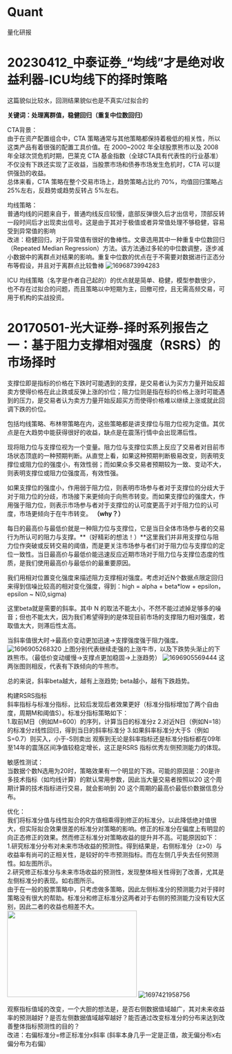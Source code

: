 # Quant
量化研报
# 20230412_中泰证券_“均线”才是绝对收益利器-ICU均线下的择时策略
这篇貌似比较水，回测结果貌似也是不真实/过拟合的

**关键词：处理离群值，稳健回归（重复中位数回归）**

CTA背景：<br>
由于在资产配置组合中，CTA 策略通常与其他策略都保持着极低的相关性，所以这类产品有着很强的配置工具价值。在 2000~2002 年全球股票熊市以及 2008 年全球次贷危机时期，巴莱克 CTA 基金指数（全球CTA具有代表性的行业基准）不仅没有下跌还实现了正收益，当股票市场和债券市场发生危机时，CTA 可以提供强劲的收益。<br>
总体来看，CTA 策略在整个交易市场上，趋势策略占比约 70%，均值回归策略占 25%左右，反趋势或趋势反转占 5%左右。

均线策略：<br>
普通均线的问题来自于，普通均线反应较慢，底部反弹很久后才出信号，顶部反转一段时间后才出现卖出信号。这是由于其对于极值或者异常值处理不够稳健，容易受到异常值的影响<br>
改进：稳健回归，对于异常值有很好的鲁棒性。文章选用其中一种重复中位数回归（Repeated Median Regression）方法。该方法通过多轮的中位数调整，逐步减小数据中的离群点对结果的影响。重复中位数的优点在于不需要对数据进行正态分布等假设，并且对于离群点比较鲁棒
![1696873994283](https://github.com/Marcotong21/Quant/assets/125079176/fa78f1e0-75e9-4921-9eda-1605d1501e69)

ICU 均线策略（名字是作者自己起的）的优点就是简单、稳健，模型参数很少，也不存在过拟合的问题，而且策略以中短期为主，回撤可控，且无需高频交易，可用于机构的实战投资。 

# 20170501-光大证券-择时系列报告之一：基于阻力支撑相对强度（RSRS）的市场择时
支撑位即是指标的价格在下跌时可能遇到的支撑，是交易者认为买方力量开始反超卖方使得价格在此止跌或反弹上涨的价位；阻力位则是指在标的价格上涨时可能遇到的压力，是交易者认为卖方力量开始反超买方而使得价格难以继续上涨或就此回调下跌的价位。

包括均线策略、布林带策略在内，这些策略都是讲支撑位与阻力位视为定值。其优点是在大趋势中能获得很好的收益，缺点是在震荡行情中会出现滞后性。

现将阻力位与支撑位视为一个变量。阻力位与支撑位实质上反应了交易者对目前市场状态顶底的一种预期判断。从直觉上看，如果这种预期判断极易改变，则表明支撑位或阻力位的强度小，有效性弱；而如果众多交易者预期较为一致、变动不大，则表明支撑位或阻力位强度高，有效性强。

如果支撑位的强度小，作用弱于阻力位，则表明市场参与者对于支撑位的分歧大于对于阻力位的分歧，市场接下来更倾向于向熊市转变。而如果支撑位的强度大，作用强于阻力位，则表示市场参与者对于支撑位的认可度更高于对于阻力位的认可度，市场更倾向于在牛市转变。   **（why？）**

每日的最高价与最低价就是一种阻力位与支撑位，它是当日全体市场参与者的交易行为所认可的阻力与支撑。**（好精彩的想法！）**这里我们并非用支撑位与阻力位作突破或反转交易的阈值，而是更关注市场参与者们对于阻力位与支撑位的定位一致性。当日最高价与最低价能迅速反应近期市场对于阻力位与支撑位态度的性质，是我们使用最高价与最低价的最重要原因。

我们用相对位置变化强度来描述阻力支撑相对强度。考虑对近N个数据点限定回归来得到信噪比较高的相对变化强度，得到：high = alpha + beta*low + epsilon， epsilon ~ N(0,sigma)

这里beta就是需要的斜率。其中 N 的取法不能太小，不然不能过滤掉足够多的噪音；但也不能太大，因为我们希望得到的是体现目前市场的支撑阻力相对强度，若取值太大，则滞后性太高。

当斜率值很大时->最高价变动更加迅速->支撑强度强于阻力强度。
![1696905268320](https://github.com/Marcotong21/Quant/assets/125079176/4139d367-ab1d-4175-9a79-0ce70315b9db)
上图分别代表继续走强的上涨牛市，以及下跌势头渐止的下跌熊市。（最低价变动缓慢->支撑点更加稳固->上涨趋势）
![1696905569444](https://github.com/Marcotong21/Quant/assets/125079176/9cccb37b-41b6-449f-85d3-6aadc16b7b48)
这两张图则相反，代表有下跌倾向的牛熊市。

总的来说，斜率beta越大，越有上涨趋势; beta越小，越有下跌趋势。

构建RSRS指标<br>
斜率指标与标准分指标，比较后发现后者效果更好（标准分指标增加了两个自由度，周期M和阈值S）。标准分指标策略如下：<br>
1.取前M日（例如M=600）的序列，计算当日的标准分z
2.对近N日（例如N=18）的标准分z线性回归，得到当日的斜率标准分
3.如果斜率标准分大于S（例如S=0.7）则买入，小于-S则卖出
观察到无论是斜率指标还是标准分指标都在09年至14年的震荡区间净值较稳定增长，这正是RSRS 指标优秀左侧预测能力的体现。

敏感性测试：<br>
当数据个数N选用为20时，策略效果有一个明显的下跌。可能的原因是：20是许多技术指标（如均线计算）的默认常用参数，因此当大量交易者按照以20 这个周期计算的技术指标进行交易，就会影响到 20 这个周期的最高价最低价数据信息分布。

优化：<br>
我们将标准分值与线性拟合的R方值相乘得到修正的标准分。以此降低绝对值很大，但实际拟合效果很差的标准分对策略的影响。修正的标准分在偏度上有明显的向正态修正的效果。然而修正标准分对策略收益的提升并不高。可能原因如下：<br>
1.研究标准分分布对未来市场收益的预测性。得到结果是，右侧标准分（z>0）与收益率有尚可的正相关性，是较好的牛市预测指标。而在左侧几乎失去任何预测性。如左图所示。<br>
2.研究修正标准分与未来市场收益的预测性，发现整体相关性得到了改善，尤其是左侧标准分的表现。如右图所示。<br>
由于在一般的股票策略中，只考虑做多策略，因此左侧标准分的预测能力对于择时策略没有很大的帮助。标准分和修正标准分这两者对于右侧的预测能力没有较大区别，因此二者的收益也相差不大。<br>
<img src="[your-image-url.jpg](https://github.com/Marcotong21/Quant/assets/125079176/83956076-07df-433d-a287-cb43263fa01d)" width="300" height="200">
![1697421958756](https://github.com/Marcotong21/Quant/assets/125079176/a02f9113-615c-40aa-bf88-48c2a91405bd)

观察指标值域的改变，一个大胆的想法是，是否右侧数据值域越广，其对未来收益率的预测越好？是否左侧数据值域越窄越好？能否通过改变标准分的分布来达到改善整体指标预测性的目的？<br>
改进：右偏标准分=修正标准分x斜率 (斜率本身几乎一定是正值，故无偏分布x右偏分布为右偏）



